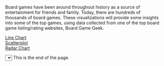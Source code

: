 Board games have been around throughout history as a source of entertainment for friends and family.
Today, there are hundreds of thousands of board games. These visualizations will provide some insights into some
of the top games, using data collected from one of the top board game listing/rating websites, Board Game Geek.

[Line Chart](linechart.html)  
[Scatterplot](scatterplot.html)  
[Radar Chart](radar.html)

<style>
    .title {
        font-size: 28px;
        font-family: "Trebuchet MS", sans-serif;
        text-anchor: middle;
        alignment-baseline: middle;
    }


    .grid {
        color: lightgray;
    }

    .label {
        font-size: 24px;
        font-family: "Trebuchet MS", sans-serif;
        text-anchor: middle;
        alignment-baseline: middle;
    }

    .axis text {
        font-family: "Trebuchet MS", sans-serif;
        font-size: 12px;
    }


    .radar-label {
        font-size: 12px;
        font-family: "Trebuchet MS", sans-serif;
        text-anchor: middle;
    }


    .num-label {
        font-size: 12px;
        font-family: "Trebuchet MS", sans-serif;
    }

    .dot {
        fill: cornflowerblue;
    }
</style>
<script src="https://d3js.org/d3.v7.min.js"></script>
<script src="https://cdnjs.cloudflare.com/ajax/libs/d3-legend/2.25.6/d3-legend.js"></script>

<div id="linechart"></div>
<div id="radar"></div>
<div id="scatter"></div>

<script>
let canvasWidth1 = 1200;
let canvasHeight1 = 800;
let xMargin = 100;
let yMargin = 100;
let width1 = canvasWidth1 - xMargin;
let height1 = canvasHeight1 - yMargin;

let svg1 = d3.select("div#linechart")
    .append("svg")
    .attr("height", height1)
    .attr("width", width1);

svg1.append("rect")
    .attr("fill", "rgb(240, 240, 240)")
    .attr("width", "100%")
    .attr("height", "100%");

svg1.append("text")
    .attr("class", "title")
    .attr("transform", "translate(" + (width1 / 2) + ", " + (yMargin / 2) + ")")
    .text("Board Games Published Over Time");

svg1.append("text")
    .attr("class", "label")
    .attr("transform", "translate(" + (width1 / 2) + ", " + (height1 - yMargin / 2) + ")")
    .text("Year");

svg1.append("text")
    .attr("class", "label")
    .attr("transform", "translate(" + (xMargin / 2) + ", " + (height1 / 2) + ") rotate(270)")
    .text("# of Board Games");

let xScale1 = d3.scaleTime().range([xMargin, width1 - xMargin]);
let yScale1 = d3.scaleLinear().range([height1 - yMargin * 2, 0]);

let grid_container1 = svg1.append("g");

svg1.append("defs").append("clipPath")
    .attr("id", "clip")
    .append("rect")
    .attr("x", xMargin)
    .attr("width", width1 - xMargin * 2)
    .attr("height", height1 - yMargin);

let container1 = svg1.append("g")
    .attr("clip-path", "url(#clip)")
    .attr("transform", "translate(" + 0 + ", " + yMargin + ")");

let parseDate1 = d3.timeParse("%Y");

let rowConverter1 = function(d) {
    return {
        year: parseDate1(d["Year Published"]),
    };
};

let rowConverterFacts = function(d) {
    return {
        year: parseDate1(d["Year"]),
        fact: d["Fact"]
    }
};

let facts;
d3.csv("board_game_facts.csv", rowConverterFacts).then(data => {
    facts = data;
});

d3.csv("BGG_Data_Set.csv", rowConverter1).then(data => {
    data = data.filter(data => data.year !== null);

    let counts = d3.rollups(data, v => d3.count(v, d => d.year), d => d.year);

    counts = counts.sort((a, b) => a[0] - b[0]);

counts.forEach(count => {
        facts.forEach(fact => {
            if (count[0].toString() === fact.year.toString()) {
                fact.count = count[1]
            }
        })
    });

    counts.shift();

    counts.pop();

    xScale1.domain(d3.extent(counts, function(d) {
        return d[0];
    }));

    yScale1.domain([0, d3.max(counts, function(d) {
        return d[1];
    }) + 50]);

    let x_axis = svg1.append("g")
        .attr("class", "axis")
        .attr("transform", "translate(" + 0 + ", " + (height1 - yMargin) + ")")
        .call(d3.axisBottom(xScale1).tickSizeOuter(0)
            .ticks(d3.timeYear.every(100)));

    grid_container1.append("g")
        .attr("class", "grid")
        .attr("transform", "translate(" + xMargin + ", " + yMargin + ")")
        .call(d3.axisRight(yScale1)
            .tickSize(width1 - xMargin * 2)
            .tickFormat("")
            .tickSizeOuter(0));

    svg1.append("g")
        .attr("class", "axis")
        .attr("transform", "translate(" + xMargin + ", " + yMargin + ")")
        .call(d3.axisLeft(yScale1).tickSizeOuter(0));

    let line = d3.line()
        .x(function(d) {
            return xScale1(d[0]);
        })
        .y(function(d) {
            return yScale1(d[1]);
        });


    function zoomed(event) {
        let xz = event.transform.rescaleX(xScale1);
        x_axis.call(d3.axisBottom(xScale1).scale(xz).tickSizeOuter(0));

        line.x(function(d) {
            return xz(d[0]);
        });
        d3.selectAll(".line").attr("d", function(d) {
            return line(d)
        });

        d3.selectAll(".points").attr("cx", function(d) {
            return xz(d.year)
        })
    }

    const zoom = d3.zoom()
        .scaleExtent([1, 30])
        .extent([[xMargin, 0], [width1 - xMargin, height1]])
        .translateExtent([[xMargin, -Infinity], [width1 - xMargin, Infinity]])
        .on("zoom", zoomed);

    svg1.call(zoom)
        .transition()
        .duration(100)
        .call(zoom.scaleTo, 1);

    let tooltip = d3.select("body")
        .append("div")
        .style("opacity", 0)
        .attr("id", "tooltip")
        .style("background-color", "lightblue")
        .style("border-radius", "7px")
        .style("border", "solid")
        .style("border-color", "darkblue")
        .style("border-width", "2px")
        .style("padding", "5px")
        .style("position", "absolute");

    function hover(event, elem) {
        tooltip.style("left", event.pageX + 10 + "px")
            .style("top", event.pageY - 30 + "px")
            .style("opacity", 1)
            .html(elem.fact);

        d3.select(this)
            .attr("r", 5);
    }

    function mouseout() {
        tooltip.style("opacity", 0)
            .style("top", 0)
            .style("left", 0);

        d3.select(this)
            .attr("r", 4);
    }

    container1.append("path")
        .datum(counts)
        .attr("class", "line")
        .attr("fill", "none")
        .attr("stroke", "cornflowerblue")
        .attr("stroke-width", 3)
        .attr("d", function(d) {
            return line(d)
        });

    container1.selectAll("circle")
        .data(facts)
        .enter()
        .append("circle")
        .attr("class", "points")
        .attr("fill", "darkblue")
        .attr("cx", function(d) {
            return xScale1(d.year);
        })
        .attr("cy", function(d) {
            return yScale1(d.count);
        })
        .attr("r", 4)
        .on("mouseover", hover)
        .on("mouseout", mouseout)
});
</script>
<script>
let canvasWidth2 = 1200;
let canvasHeight2 = 1200;
let width2 = canvasWidth2 - xMargin;
let height2 = canvasHeight2 - yMargin;

let svg2 = d3.select("div#radar").append("svg")
    .attr("width", width2)
    .attr("height", height2);

svg2.append("rect")
    .attr("fill", "rgb(240, 240, 240)")
    .attr("width", "100%")
    .attr("height", "100%");

svg2.append("text")
    .attr("class", "title")
    .attr("transform", "translate(" + (width2 / 2) + ", " + yMargin / 2 + ")")
    .text("Number of Games Owned by the BGG Community");

let radialScale = d3.scaleLinear()
    .range([0, 250]);

let colorScale = d3.scaleOrdinal()
    .range(["darkorange", "gray", "navy"]);

let rowConverter2 = function(d) {
    return {
        num_owned: +d["Owned Users"],
        domain: d["Domains"].trim(),
        age: +d["Min Age"]
    };
};

d3.csv("bgg_data_domains.csv", rowConverter2).then(data => {
    let groupedData = d3.flatRollup(data, v => d3.sum(v, d => d.num_owned), d => {
        if (d.age >= 0 && d.age <= 5) {
            return "0-5";
        } else if (d.age >= 6 && d.age <= 11) {
            return "6-11";
        } else {
            return "12+";
        }
    }, d => d.domain);

    colorScale.domain(["12+", "6-11", "0-5"]);

    groupedData = groupedData.filter(item => item[1] !== "");

    groupedData = groupedData.sort(function(a, b) {
        const nameA = a[1].toUpperCase();
        const nameB = b[1].toUpperCase();
        if (nameA < nameB) {
            return 1;
        }
        if (nameA > nameB) {
            return -1;
        }
        return 0;
    });

    let ageGroupedData = d3.groups(groupedData, d => d[0]);

    let features = ageGroupedData[0][1].map(d => d[1]);

    let ticks = [1600000, 3200000, 4800000, 6400000, 8000000];
    radialScale.domain([0, 8000000]);

    ticks.forEach(t =>
        svg2.append("circle")
            .attr("cx", width2 / 2)
            .attr("cy", height2 / 2)
            .attr("fill", "none")
            .attr("stroke", "gray")
            .attr("r", radialScale(t))
    );

    ticks.forEach(t =>
        svg2.append("text")
            .attr("class", "num-label")
            .attr("x", width2 / 2 + 5)
            .attr("y", width2 / 2 - radialScale(t))
            .text(t.toString())
    );

    function angleToCoordinate(angle, value) {
        let x = Math.cos(angle) * radialScale(value);
        let y = Math.sin(angle) * radialScale(value);
        return {"x": width2 / 2 + x, "y": width2 / 2 - y};
    }

    for (let i = 0; i < features.length; i++) {
        let ftName = features[i];
        let angle = (Math.PI / 2) + (2 * Math.PI * i / features.length);
        let lineCoordinate = angleToCoordinate(angle, 8000000);
        let labelCoordinate = angleToCoordinate(angle, 9550000);

        svg2.append("line")
            .attr("x1", width2 / 2)
            .attr("y1", width2 / 2)
            .attr("x2", lineCoordinate.x)
            .attr("y2", lineCoordinate.y)
            .attr("stroke", "black");

        svg2.append("text")
            .attr("class", "radar-label")
            .attr("x", labelCoordinate.x)
            .attr("y", labelCoordinate.y)
            .text(ftName);
    }

    let line = d3.line()
        .x(d => d.x)
        .y(d => d.y);

    function getPathCoordinates(dataPoint) {
        let coordinates = [];
        for (let i = 0; i < features.length; i++) {
            let angle = (Math.PI / 2) + (2 * Math.PI * i / features.length);
            coordinates.push(angleToCoordinate(angle, dataPoint[1][i][2]))
        }
        return coordinates;
    }

    for (let i = 0; i < ageGroupedData.length; i++) {
        let d = ageGroupedData[i];
        let color = colorScale(ageGroupedData[i][0]);
        let coordinates = getPathCoordinates(d);

        svg2.append("path")
            .datum(coordinates)
            .attr("d", line)
            .attr("stroke-width", 3)
            .attr("stroke", color)
            .attr("fill", color)
            .attr("stroke-opacity", 1)
            .attr("opacity", 0.5);
    }

    svg2.append("g")
        .attr("class", "legendOrdinal")
        .attr("transform", "translate(20," + yMargin + ")");

    let legendOrdinal = d3.legendColor()
        .title("Minimum Recommend Age of Game")
        .scale(colorScale);

    svg2.select(".legendOrdinal")
        .call(legendOrdinal);
})
</script>
<script>
let canvasWidth = 1200;
let canvasHeight = 800;
let width = canvasWidth - xMargin;
let height = canvasHeight - yMargin;
let dotSize = 2.5;

let svg3 = d3.select("div#scatter")
    .append("svg")
    .attr("height", height)
    .attr("width", width);

svg3.append("rect")
    .attr("fill", "rgb(240, 240, 240)")
    .attr("width", "100%")
    .attr("height", "100%");

svg3.append("text")
    .attr("class", "title")
    .attr("transform", "translate(" + (width / 2) + ", " + (yMargin / 2) + ")")
    .text("Rating vs Complexity of Board Games");

svg3.append("text")
    .attr("class", "label")
    .attr("transform", "translate(" + (width / 2) + ", " + (height - yMargin / 2) + ")")
    .text("Complexity Average");

svg3.append("text")
    .attr("class", "label")
    .attr("transform", "translate(" + (xMargin / 2) + ", " + (height / 2) + ") rotate(270)")
    .text("Rating Average");

let xScale3 = d3.scaleLinear().range([0, width - xMargin * 2]);
let yScale3 = d3.scaleLinear().range([height - yMargin * 2, 0]);

let grid_container3 = svg3.append("g");

let container3 = svg3.append("g")
    .attr("transform", "translate(" + xMargin + ", " + yMargin + ")");

let rowConverter3 = function(d) {
    return {
        name: d["Name"],
        year: d["Year Published"],
        rating: +d["Rating Average"],
        complexity: +d["Complexity Average"],
        mechanics: d["Mechanics"].trim(),
    };
};

d3.csv("bgg_data_mechanics.csv", rowConverter3).then(data => {
    data = data.filter(d => d.complexity >= 1);

    const initialData = Array.from(new Set(data.map(d => d.name)))
        .map(id => {
            return data.find(d => d.name === id)
        });

    xScale3.domain(d3.extent(data, function(d) {
        return d.complexity;
    }));

    yScale3.domain(d3.extent(data, function(d) {
        return d.rating;
    }));
    
    grid_container3.append("g")
        .attr("class", "grid")
        .attr("transform", "translate(" + xMargin + ", " + (height - yMargin) + ")")
        .call(d3.axisTop(xScale3)
            .tickSize(height - yMargin * 2)
            .tickFormat("")
            .tickSizeOuter(0));
    
    grid_container3.append("g")
        .attr("class", "grid")
        .attr("transform", "translate(" + xMargin + ", " + yMargin + ")")
        .call(d3.axisRight(yScale3)
            .tickSize(width - xMargin * 2)
            .tickFormat("")
            .tickSizeOuter(0));

    
    svg3.append("g")
        .attr("class", "axis")
        .attr("transform", "translate(" + xMargin + ", " + (height - yMargin) + ")")
        .call(d3.axisBottom(xScale3).tickSizeOuter(0));
    
    svg3.append("g")
        .attr("class", "axis")
        .attr("transform", "translate(" + xMargin + ", " + yMargin + ")")
        .call(d3.axisLeft(yScale3).tickSizeOuter(0));

    let options = data.map(d => d.mechanics)
        .filter(option => option !== "");

    options = options.filter((option, index) => options.indexOf(option) === index)
        .sort();

    d3.select("#selectButton")
        .append('option')
        .text("Game Mechanic")
        .attr("value", "Game Mechanic");

    d3.select("#selectButton")
        .selectAll('myOptions')
        .data(options)
        .enter()
        .append('option')
        .text(function(d) {
            return d;
        })
        .attr("value", function(d) {
            return d;
        });
    
    let tooltip = d3.select("body")
        .append("div")
        .style("opacity", 0)
        .style("background-color", "lightblue")
        .style("border-radius", "7px")
        .style("border", "solid")
        .style("border-color", "darkblue")
        .style("border-width", "2px")
        .style("padding", "5px")
        .style("position", "absolute");


    function hover(event, elem) {
        tooltip.style("left", event.pageX + 10 + "px")
            .style("top", event.pageY - 30 + "px")
            .style("opacity", 1)
            .html(elem.name + "<br>Published " + elem.year);

        d3.select(this)
            .attr("r", 3);
    }

    function mouseout() {
        tooltip.style("opacity", 0)
            .style("top", 0)
            .style("left", 0);

        d3.select(this)
            .attr("r", dotSize);
    }


    let circles = container3.selectAll("circle");

    function update(selectedGroup) {
        if (selectedGroup !== "Game Mechanic") {
            let dataFilter = data.filter(function(d) {
                return d.mechanics === selectedGroup;
            });

            circles = circles
                .data(dataFilter)
                .join("circle")
                .on("mouseover", hover)
                .on("mouseout", mouseout);

            circles
                .transition()
                .duration(1000)
                .attr("fill", "steelblue")
                .attr("cx", function(d) {
                    return xScale3(d.complexity);
                })
                .attr("cy", function(d) {
                    return yScale3(d.rating);
                })
                .attr("r", dotSize)

        } else {
            circles = circles.data(initialData)
                .join('circle')
                .on("mouseover", hover)
                .on("mouseout", mouseout);

            circles
                .transition()
                .duration(0)
                .attr("fill", "steelblue")
                .attr("cx", function(d) {
                    return xScale3(d.complexity);
                })
                .attr("cy", function(d) {
                    return yScale3(d.rating);
                })
                .attr("r", dotSize)
        }
    }

    update("Game Mechanic");

    d3.select("#selectButton").on("change", function(d) {
        let selectedOption = d3.select(this).property("value");
        update(selectedOption)
    })
});
</script>
<select id="selectButton"></select>
This is the end of the page.
